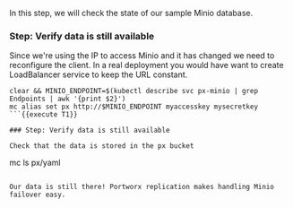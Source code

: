 In this step, we will check the state of our sample Minio database.

### Step: Verify data is still available

Since we're using the IP to access Minio and it has changed we need to reconfigure the client. In a real deployment you would have want to create LoadBalancer service to keep the URL constant.
```
clear && MINIO_ENDPOINT=$(kubectl describe svc px-minio | grep Endpoints | awk '{print $2}')
mc alias set px http://$MINIO_ENDPOINT myaccesskey mysecretkey
```{{execute T1}}

### Step: Verify data is still available

Check that the data is stored in the px bucket
```
mc ls px/yaml
```{{execute T1}}

Our data is still there! Portworx replication makes handling Minio failover easy.
